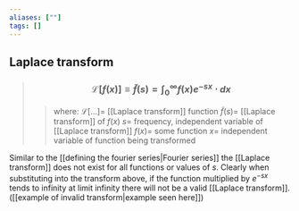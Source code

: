 ```yaml
---
aliases: [""]
tags: []
---
```


## Laplace transform

> ### $$ \mathcal{L}[f(x)] \equiv \tilde{f}(s) = \int^{\infty}_{0} f(x) e^{-sx} \cdot dx $$ 
>> where:
>> $\mathcal{L}[...]=$ [[Laplace transform]] function
>> $\tilde{f}(s)=$ [[Laplace transform]] of $f(x)$
>> $s=$ frequency, independent variable of [[Laplace transform]]
>> $f(x)=$ some function
>> $x=$ independent variable of function being transformed

Similar to the [[defining the fourier series|Fourier series]] the [[Laplace transform]] does not exist for all functions or values of $s$.  Clearly when substituting into the transform above, if the function multiplied by $e^{-sx}$ tends to infinity at limit infinity there will not be a valid [[Laplace transform]]. ([[example of invalid transform|example seen here]])


